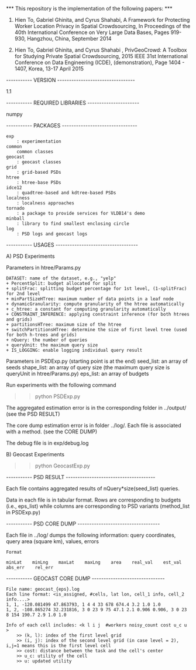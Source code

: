 *** This repository is the implementation of the following papers: ***

1) Hien To, Gabriel Ghinita, and Cyrus Shahabi, A Framework for Protecting Worker Location Privacy in Spatial Crowdsourcing, In Proceedings of the 40th International Conference on Very Large Data Bases, Pages 919-930, Hangzhou, China, September 2014

2) Hien To, Gabriel Ghinita, and Cyrus Shahabi , PrivGeoCrowd: A Toolbox for Studying Private Spatial Crowdsourcing, 2015 IEEE 31st International Conference on Data Engineering (ICDE), (demonstration), Page 1404 - 1407, Korea, 13-17 April 2015

----------- VERSION ---------------------------------

1.1

----------- REQUIRED LIBRARIES ----------------------

numpy

----------- PACKAGES --------------------------------

    exp
        : experimentation
    common
        common classes
    geocast
        : geocast classes
    grid
        : grid-based PSDs
    htree
        : htree-base PSDs
    idce12
        : quadtree-based and kdtree-based PSDs
    localness
        : localness approaches
    tornado
        : a package to provide services for VLDB14's demo
    minball
        : library to find smallest enclosing circle
    log
        : PSD logs and geocast logs

----------- USAGES -----------------------------------

A) PSD Experiments

Parameters in htree/Params.py
    
    DATASET: name of the dataset, e.g., "yelp"
    + PercentSplit: budget allocated for split
    + splitFrac: splitting budget percentage for 1st level, (1-splitFrac) for 2nd level
    + minPartSizeHTree: maximum number of data points in a leaf node
    + dynamicGranularity: compute granularity of the htree automatically
    + c_htree: a constant for computing granularity automatically
    + CONSTRAINT_INFERENCE: applying constraint inference (for both htrees and grids)
    + partitionsHTree: maximum size of the htree
    + switchPartitionsHTree: determine the size of first level tree (used for both h-trees and grids)
    + nQuery: the number of queries
    + queryUnit: the maximum query size
    + IS_LOGGING: enable logging individual query result

Parameters in PSDExp.py (starting point is at the end)
    seed_list: an array of seeds
    shape_list: an array of query size (the maximum query size is queryUnit in htree/Params.py)
    eps_list: an array of budgets

Run experiments with the following command
>> python PSDExp.py

The aggregated estimation error is in the corresponding folder in ../output/ (see the PSD RESULT)

The core dump estimation error is in folder ../log/. Each file is associated with a method. (see the CORE DUMP)

The debug file is in exp/debug.log

B) Geocast Experiments
>> python GeocastExp.py

----------- PSD RESULT --------------------------------------

Each file contains aggregated results of nQuery*size(seed_list) queries.

Data in each file is in tabular format. Rows are corresponding to budgets (i.e., eps_list) 
while columns are corresponding to PSD variants (method_list in PSDExp.py)

----------- PSD CORE DUMP -----------------------------------

Each file in ../log/ dumps the following information: query coordinates, query area (square km), values,  errors

    Format

    minLat    minLng    maxLat    maxLng    area    real_val    est_val    abs_err    rel_err

----------- GEOCAST CORE DUMP -------------------------------

    File name: geocast_{eps}.log
    Each line format: <is_assigned, #cells, lat lon, cell_1 info, cell_2 info....>
    1, 1, -120.081499 47.863793, 1 4 4 33 678 674.4 3.2 1.0 1.0
    1, 2, -108.865274 32.231816, 3 0 23 9 75 47.1 2.1 0.906 0.906, 3 0 23 8 154 190.7 2.9 1.0 1.0

    Info of each cell includes: <k l i j  #workers noisy_count cost u_c u  >
        >> (k, l): index of the first level grid
        >> (i, j): index of the second level grid (in case level = 2), i,j=1 means this is the first level cell
        >> cost: distance between the task and the cell's center
        >> u_c: utility of the cell
        >> u: updated utility
